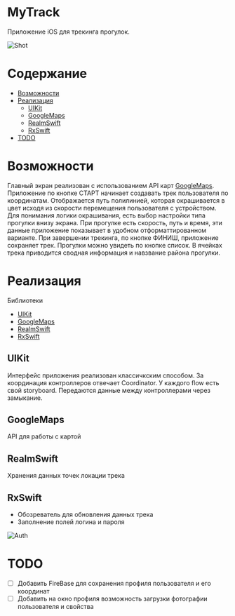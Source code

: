 # MyTrack
Приложение iOS для трекинга прогулок.

![Shot](https://github.com/DenDmitriev/MyTrack/assets/65191747/7fb86231-2bd7-4912-b588-ee9678f16d99)

# Содержание
- [Возможности](#возможности)
- [Реализация](#реализация)
  - [UIKit](#uikit)
  - [GoogleMaps](#googlemaps)
  - [RealmSwift](#realmswift)
  - [RxSwift](#rxswift)
- [TODO](#todo)

# Возможности
Главный экран реализован с использованием API карт [GoogleMaps](https://developers.google.com/maps). Приложение по кнопке СТАРТ начинает создавать трек пользователя по координатам. Отображается путь полилинией, которая окрашивается в цвет исходя из скорости перемещения пользователя с устройством. Для понимания логики окрашивания, есть выбор настройки типа прогулки внизу экрана. При прогулке есть скорость, путь и время, эти данные приложение показывает в удобном отформаттированном варианте. При завершении трекинга, по кнопке ФИНИШ, приложение сохраняет трек. Прогулки можно увидеть по кнопке список. В ячейках трека приводится сводная информация и навзвание района прогулки.

# Реализация
Библиотеки
- [UIKit](#uikit)
- [GoogleMaps](#googlemaps)
- [RealmSwift](#realmswift)
- [RxSwift](#rxswift)

## UIKit
Интерфейс приложения реализован классичкским способом. За координация контроллеров отвечает Coordinator. У каждого flow есть свой storyboard. Передаются данные между контроллерами через замыкание.

## GoogleMaps
API для работы с картой

## RealmSwift
Хранения данных точек локации трека

## RxSwift
 - Обозреватель для обновления данных трека
 - Заполнение полей логина и пароля

![Auth](https://github.com/DenDmitriev/MyTrack/assets/65191747/300a2d78-3fac-4b79-8d32-e5780cf12508)

# TODO
- [ ] Добавить FireBase для сохранения профиля пользователя и его координат
- [ ] Добавить на окно профиля возможность загрузки фотографии пользователя и свойства
